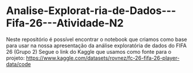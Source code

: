 # Analise-Explorat-ria-de-Dados---Fifa-26---Atividade-N2
Neste repositório é possível encontrar o notebook que criamos como base para usar na nossa apresentação da análise exploratória de dados do FIFA 26 (Grupo 2)
Segue o link do Kaggle que usamos como fonte para o projeto: https://www.kaggle.com/datasets/rovnez/fc-26-fifa-26-player-data/code
